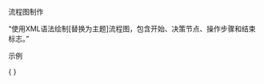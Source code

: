 流程图制作

“使用XML语法绘制[替换为主题]流程图，包含开始、决策节点、操作步骤和结束标志。”

示例

{
<mxGraphModel dx="1050" dy="600" grid="1" gridSize="10" guides="1" tooltips="1" connect="1" arrows="1" fold="1" page="1" pageScale="1" pageWidth="850" pageHeight="1100" math="0" shadow="0">
  <root>
    <mxCell id="0" />
    <mxCell id="1" parent="0" />
    <mxCell id="start-node" value="开始：环境刺激" style="ellipse;whiteSpace=wrap;html=1;fillColor=#dae8fc;strokeColor=#6c8ebf;" vertex="1" parent="1">
      <mxGeometry x="365" y="40" width="120" height="60" as="geometry" />
    </mxCell>
    <mxCell id="process-sensation" value="操作：感觉器官接收（眼、耳、鼻、舌、身）" style="rounded=0;whiteSpace=wrap;html=1;fillColor=#d5e8d4;strokeColor=#82b366;" vertex="1" parent="1">
      <mxGeometry x="340" y="140" width="170" height="70" as="geometry" />
    </mxCell>
    <mxCell id="decision-attention" value="决策：是否引起注意？" style="rhombus;whiteSpace=wrap;html=1;fillColor=#fff2cc;strokeColor=#d6b656;" vertex="1" parent="1">
      <mxGeometry x="350" y="250" width="150" height="80" as="geometry" />
    </mxCell>
    <mxCell id="process-interpretation" value="操作：大脑解释和组织感觉信息（结合经验、期望）" style="rounded=0;whiteSpace=wrap;html=1;fillColor=#d5e8d4;strokeColor=#82b366;" vertex="1" parent="1">
      <mxGeometry x="340" y="370" width="170" height="80" as="geometry" />
    </mxCell>
    <mxCell id="decision-response" value="决策：是否需要响应？" style="rhombus;whiteSpace=wrap;html=1;fillColor=#fff2cc;strokeColor=#d6b656;" vertex="1" parent="1">
      <mxGeometry x="350" y="490" width="150" height="80" as="geometry" />
    </mxCell>
    <mxCell id="process-action" value="操作：执行行为响应" style="rounded=0;whiteSpace=wrap;html=1;fillColor=#d5e8d4;strokeColor=#82b366;" vertex="1" parent="1">
      <mxGeometry x="560" y="495" width="120" height="70" as="geometry" />
    </mxCell>
    <mxCell id="end-perception-action" value="结束：形成知觉并响应" style="ellipse;whiteSpace=wrap;html=1;fillColor=#f8cecc;strokeColor=#b85450;" vertex="1" parent="1">
      <mxGeometry x="560" y="610" width="120" height="60" as="geometry" />
    </mxCell>
    <mxCell id="end-perception-only" value="结束：形成知觉（无显式行为）" style="ellipse;whiteSpace=wrap;html=1;fillColor=#f8cecc;strokeColor=#b85450;" vertex="1" parent="1">
      <mxGeometry x="350" y="610" width="150" height="60" as="geometry" />
    </mxCell>
    <mxCell id="end-ignored" value="结束：刺激被忽略/过滤" style="ellipse;whiteSpace=wrap;html=1;fillColor=#f8cecc;strokeColor=#b85450;" vertex="1" parent="1">
      <mxGeometry x="160" y="260" width="140" height="60" as="geometry" />
    </mxCell>
    <mxCell id="edge-start-sensation" style="edgeStyle=orthogonalEdgeStyle;rounded=0;orthogonalLoop=1;jettySize=auto;html=1;endArrow=classic;endFill=1;strokeColor=#000000;" edge="1" parent="1" source="start-node" target="process-sensation">
      <mxGeometry relative="1" as="geometry" />
    </mxCell>
    <mxCell id="edge-sensation-attention" style="edgeStyle=orthogonalEdgeStyle;rounded=0;orthogonalLoop=1;jettySize=auto;html=1;endArrow=classic;endFill=1;strokeColor=#000000;" edge="1" parent="1" source="process-sensation" target="decision-attention">
      <mxGeometry relative="1" as="geometry" />
    </mxCell>
    <mxCell id="edge-attention-interpretation" value="是" style="edgeStyle=orthogonalEdgeStyle;rounded=0;orthogonalLoop=1;jettySize=auto;html=1;align=left;verticalAlign=bottom;endArrow=classic;endFill=1;strokeColor=#000000;" edge="1" parent="1" source="decision-attention" target="process-interpretation">
      <mxGeometry relative="1" as="geometry">
        <mxPoint x="425" y="350" as="targetPoint" />
        <Array as="points">
          <mxPoint x="425" y="350" />
        </Array>
      </mxGeometry>
    </mxCell>
    <mxCell id="edge-interpretation-response" style="edgeStyle=orthogonalEdgeStyle;rounded=0;orthogonalLoop=1;jettySize=auto;html=1;endArrow=classic;endFill=1;strokeColor=#000000;" edge="1" parent="1" source="process-interpretation" target="decision-response">
      <mxGeometry relative="1" as="geometry" />
    </mxCell>
    <mxCell id="edge-response-action" value="是" style="edgeStyle=orthogonalEdgeStyle;rounded=0;orthogonalLoop=1;jettySize=auto;html=1;align=right;verticalAlign=middle;endArrow=classic;endFill=1;strokeColor=#000000;" edge="1" parent="1" source="decision-response" target="process-action">
      <mxGeometry relative="1" as="geometry">
        <mxPoint x="530" y="530" as="targetPoint" />
        <Array as="points">
          <mxPoint x="530" y="530" />
        </Array>
      </mxGeometry>
    </mxCell>
    <mxCell id="edge-action-end" style="edgeStyle=orthogonalEdgeStyle;rounded=0;orthogonalLoop=1;jettySize=auto;html=1;endArrow=classic;endFill=1;strokeColor=#000000;" edge="1" parent="1" source="process-action" target="end-perception-action">
      <mxGeometry relative="1" as="geometry" />
    </mxCell>
    <mxCell id="edge-response-end" value="否" style="edgeStyle=orthogonalEdgeStyle;rounded=0;orthogonalLoop=1;jettySize=auto;html=1;align=left;verticalAlign=bottom;endArrow=classic;endFill=1;strokeColor=#000000;" edge="1" parent="1" source="decision-response" target="end-perception-only">
      <mxGeometry relative="1" as="geometry">
         <Array as="points">
           <mxPoint x="425" y="590"/>
         </Array>
      </mxGeometry>
    </mxCell>
    <mxCell id="edge-attention-ignored" value="否" style="edgeStyle=orthogonalEdgeStyle;rounded=0;orthogonalLoop=1;jettySize=auto;html=1;align=right;verticalAlign=middle;endArrow=classic;endFill=1;strokeColor=#000000;" edge="1" parent="1" source="decision-attention" target="end-ignored">
      <mxGeometry relative="1" as="geometry">
        <mxPoint x="300" y="290" as="targetPoint" />
        <Array as="points">
           <mxPoint x="300" y="290"/>
         </Array>
      </mxGeometry>
    </mxCell>
  </root>
</mxGraphModel>
}
